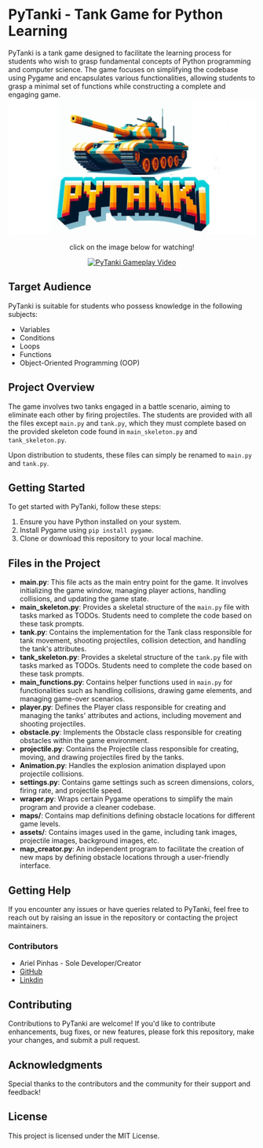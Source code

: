 # PyTanki - Tank Game for Python Learning

PyTanki is a tank game designed to facilitate the learning process for students who wish to grasp fundamental concepts of Python programming and computer science. The game focuses on simplifying the codebase using Pygame and encapsulates various functionalities, allowing students to grasp a minimal set of functions while constructing a complete and engaging game.
![pytanki logo](https://github.com/ariel-pi/pytanki/blob/main/pytanki_logo.jpg?raw=true)
<div align="center">
  <p>click on the image below for watching!</p>
  <a href="https://www.youtube.com/watch?v=TeQ8oLpG4fU">
    <img src="https://img.youtube.com/vi/TeQ8oLpG4fU/0.jpg" alt="PyTanki Gameplay Video" />
  </a>
</div>




## Target Audience

PyTanki is suitable for students who possess knowledge in the following subjects:
- Variables
- Conditions
- Loops
- Functions
- Object-Oriented Programming (OOP)

## Project Overview

The game involves two tanks engaged in a battle scenario, aiming to eliminate each other by firing projectiles. The students are provided with all the files except `main.py` and `tank.py`, which they must complete based on the provided skeleton code found in `main_skeleton.py` and `tank_skeleton.py`.

Upon distribution to students, these files can simply be renamed to `main.py` and `tank.py`.

## Getting Started

To get started with PyTanki, follow these steps:
1. Ensure you have Python installed on your system.
2. Install Pygame using `pip install pygame`.
3. Clone or download this repository to your local machine.

## Files in the Project

- **main.py**: This file acts as the main entry point for the game. It involves initializing the game window, managing player actions, handling collisions, and updating the game state.
- **main_skeleton.py**: Provides a skeletal structure of the `main.py` file with tasks marked as TODOs. Students need to complete the code based on these task prompts.
- **tank.py**: Contains the implementation for the Tank class responsible for tank movement, shooting projectiles, collision detection, and handling the tank's attributes.
- **tank_skeleton.py**: Provides a skeletal structure of the `tank.py` file with tasks marked as TODOs. Students need to complete the code based on these task prompts.
- **main_functions.py**: Contains helper functions used in `main.py` for functionalities such as handling collisions, drawing game elements, and managing game-over scenarios.
- **player.py**: Defines the Player class responsible for creating and managing the tanks' attributes and actions, including movement and shooting projectiles.
- **obstacle.py**: Implements the Obstacle class responsible for creating obstacles within the game environment.
- **projectile.py**: Contains the Projectile class responsible for creating, moving, and drawing projectiles fired by the tanks.
- **Animation.py**: Handles the explosion animation displayed upon projectile collisions.
- **settings.py**: Contains game settings such as screen dimensions, colors, firing rate, and projectile speed.
- **wraper.py**: Wraps certain Pygame operations to simplify the main program and provide a cleaner codebase.
- **maps/**: Contains map definitions defining obstacle locations for different game levels.
- **assets/**: Contains images used in the game, including tank images, projectile images, background images, etc.
- **map_creator.py**: An independent program to facilitate the creation of new maps by defining obstacle locations through a user-friendly interface.

## Getting Help

If you encounter any issues or have queries related to PyTanki, feel free to reach out by raising an issue in the repository or contacting the project maintainers.

### Contributors

- Ariel Pinhas - Sole Developer/Creator
- [GitHub](https://github.com/ariel-pi)
- [Linkdin](http://www.linkedin.com/in/ariel-pinhas)


## Contributing

Contributions to PyTanki are welcome! If you'd like to contribute enhancements, bug fixes, or new features, please fork this repository, make your changes, and submit a pull request.

## Acknowledgments

Special thanks to the contributors and the community for their support and feedback!

## License

This project is licensed under the MIT License.
